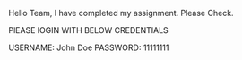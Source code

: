 Hello Team, I have completed my assignment. Please Check.

PlEASE lOGIN WITH BELOW CREDENTIALS

USERNAME: John Doe
PASSWORD: 11111111

